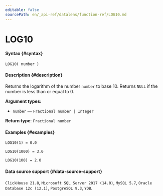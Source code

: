 ```yaml
---
editable: false
sourcePath: en/_api-ref/datalens/function-ref/LOG10.md
---
```


# LOG10



#### Syntax {#syntax}


```
LOG10( number )
```

#### Description {#description}
Returns the logarithm of the number `number` to base 10. Returns `NULL` if the number is less than or equal to 0.

**Argument types:**
- `number` — `Fractional number | Integer`


**Return type**: `Fractional number`

#### Examples {#examples}

```
LOG10(1) = 0.0
```

```
LOG10(1000) = 3.0
```

```
LOG10(100) = 2.0
```


#### Data source support {#data-source-support}

`ClickHouse 21.8`, `Microsoft SQL Server 2017 (14.0)`, `MySQL 5.7`, `Oracle Database 12c (12.1)`, `PostgreSQL 9.3`, `YDB`.
